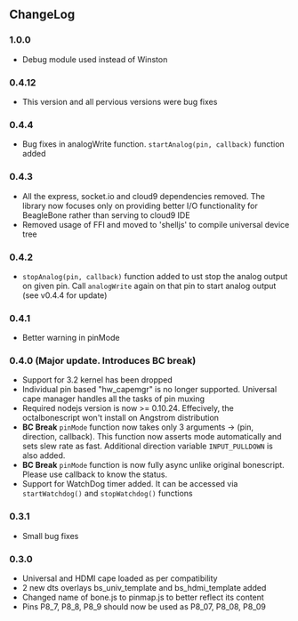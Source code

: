 ChangeLog
---------

### 1.0.0
* Debug module used instead of Winston


### 0.4.12
* This version and all pervious versions were bug fixes

### 0.4.4
* Bug fixes in analogWrite function. ```startAnalog(pin, callback)``` function added

### 0.4.3
* All the express, socket.io and cloud9 dependencies removed. The library now focuses only on providing better I/O functionality for BeagleBone rather than serving to cloud9 IDE
* Removed usage of FFI and moved to 'shelljs' to compile universal device tree

### 0.4.2
* ```stopAnalog(pin, callback)``` function added to ust stop the analog output on given pin. Call ```analogWrite``` again on that pin to start analog output (see v0.4.4 for update)

### 0.4.1
* Better warning in pinMode

### 0.4.0 (Major update. Introduces BC break)

* Support for 3.2 kernel has been dropped
* Individual pin based "hw_capemgr" is no longer supported. Universal cape manager handles all the tasks of pin muxing
* Required nodejs version is now >= 0.10.24. Effecively, the octalbonescript won't install on Angstrom distribution
* __BC Break__ ```pinMode``` function now takes only 3 arguments -> (pin, direction, callback). This function now asserts mode automatically and sets slew rate as fast. Additional direction variable ```INPUT_PULLDOWN``` is also added. 
* __BC Break__ ```pinMode``` function is now fully async unlike original bonescript. Please use callback to know the status.
* Support for WatchDog timer added. It can be accessed via ```startWatchdog()``` and ```stopWatchdog()``` functions

### 0.3.1

* Small bug fixes

### 0.3.0

* Universal and HDMI cape loaded as per compatibility
* 2 new dts overlays bs_univ_template and bs_hdmi_template added
* Changed name of bone.js to pinmap.js to better reflect its content
* Pins P8_7, P8_8, P8_9 should now be used as P8_07, P8_08, P8_09
